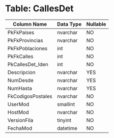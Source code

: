 # Table: CallesDet

| Column Name | Data Type | Nullable |
|-------------|-----------|----------|
| PkFkPaises | nvarchar | NO |
| PkFkProvincias | nvarchar | NO |
| PkFkPoblaciones | int | NO |
| PkFkCalles | int | NO |
| PkCallesDet_Iden | int | NO |
| Descripcion | nvarchar | YES |
| NumDesde | nvarchar | YES |
| NumHasta | nvarchar | YES |
| FkCodigosPostales | nvarchar | NO |
| UserMod | smallint | NO |
| HostMod | nvarchar | NO |
| VersionFila | tinyint | NO |
| FechaMod | datetime | NO |
